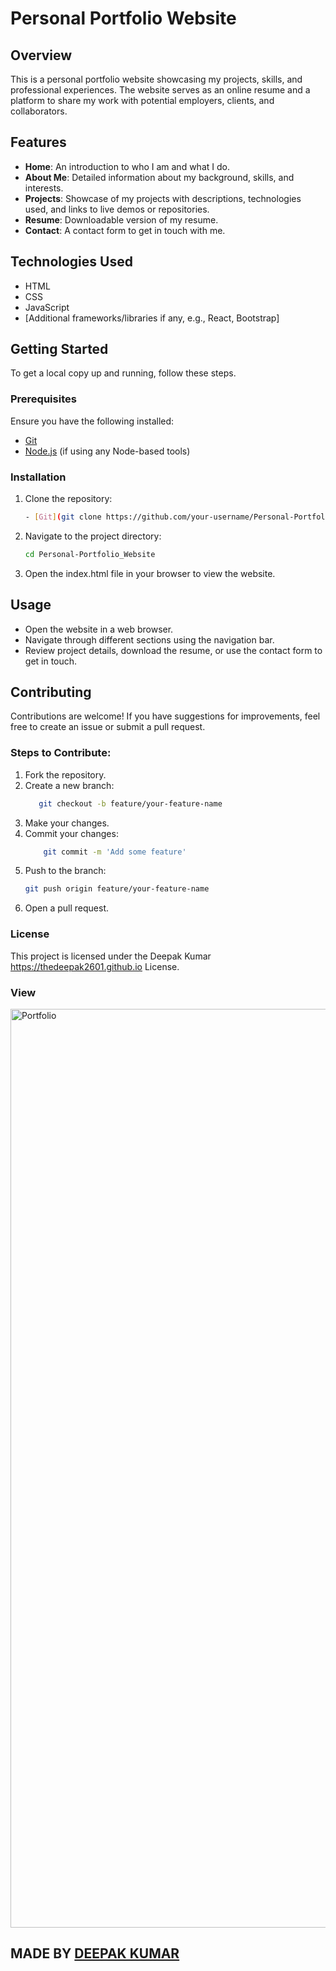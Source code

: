 # Personal Portfolio Website

## Overview
This is a personal portfolio website showcasing my projects, skills, and professional experiences. The website serves as an online resume and a platform to share my work with potential employers, clients, and collaborators.

## Features
- **Home**: An introduction to who I am and what I do.
- **About Me**: Detailed information about my background, skills, and interests.
- **Projects**: Showcase of my projects with descriptions, technologies used, and links to live demos or repositories.
- **Resume**: Downloadable version of my resume.
- **Contact**: A contact form to get in touch with me.

## Technologies Used
- HTML
- CSS
- JavaScript
- [Additional frameworks/libraries if any, e.g., React, Bootstrap]

## Getting Started
To get a local copy up and running, follow these steps.

### Prerequisites
Ensure you have the following installed:
- [Git](https://git-scm.com/)
- [Node.js](https://nodejs.org/) (if using any Node-based tools)

### Installation
1. Clone the repository:
   ```bash
   - [Git](git clone https://github.com/your-username/Personal-Portfolio_Website.git)

2. Navigate to the project directory:
   ```bash
   cd Personal-Portfolio_Website


4. Open the index.html file in your browser to view the website.

## Usage
* Open the website in a web browser.
* Navigate through different sections using the navigation bar.
* Review project details, download the resume, or use the contact form to get in touch.

## Contributing
 Contributions are welcome! If you have suggestions for improvements, feel free to create an issue or submit a pull request.

### Steps to Contribute:
1. Fork the repository.
2. Create a new branch: 
   ```bash
      git checkout -b feature/your-feature-name
3. Make your changes.
4. Commit your changes:
   ```bash
       git commit -m 'Add some feature'
5. Push to the branch: 
   ```bash
   git push origin feature/your-feature-name
6. Open a pull request.

### License
This project is licensed under the Deepak Kumar https://thedeepak2601.github.io License.

### View 
<img width="1470" alt="Portfolio" src="https://github.com/user-attachments/assets/b968281a-5b88-473f-ae6e-59c46b276576">


<h2 class="text-center">MADE BY <a href="https://thedeepak2601.github.io" target="_blank">DEEPAK KUMAR</a></h2>








